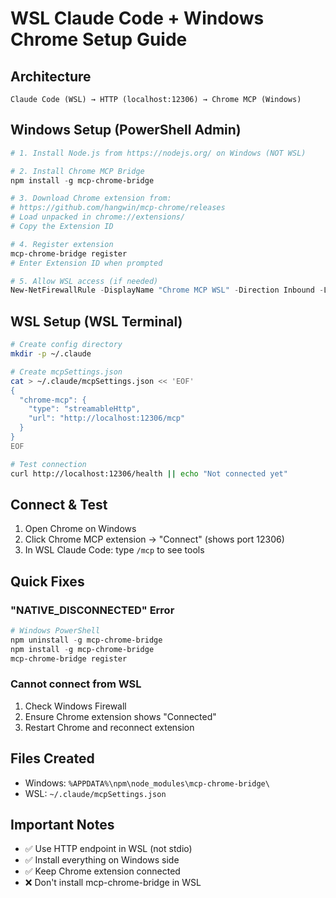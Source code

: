 # WSL Claude Code + Windows Chrome Setup Guide

## Architecture
```
Claude Code (WSL) → HTTP (localhost:12306) → Chrome MCP (Windows)
```

## Windows Setup (PowerShell Admin)

```powershell
# 1. Install Node.js from https://nodejs.org/ on Windows (NOT WSL)

# 2. Install Chrome MCP Bridge
npm install -g mcp-chrome-bridge

# 3. Download Chrome extension from:
# https://github.com/hangwin/mcp-chrome/releases
# Load unpacked in chrome://extensions/
# Copy the Extension ID

# 4. Register extension
mcp-chrome-bridge register
# Enter Extension ID when prompted

# 5. Allow WSL access (if needed)
New-NetFirewallRule -DisplayName "Chrome MCP WSL" -Direction Inbound -LocalPort 12306 -Protocol TCP -Action Allow
```

## WSL Setup (WSL Terminal)

```bash
# Create config directory
mkdir -p ~/.claude

# Create mcpSettings.json
cat > ~/.claude/mcpSettings.json << 'EOF'
{
  "chrome-mcp": {
    "type": "streamableHttp",
    "url": "http://localhost:12306/mcp"
  }
}
EOF

# Test connection
curl http://localhost:12306/health || echo "Not connected yet"
```

## Connect & Test

1. Open Chrome on Windows
2. Click Chrome MCP extension → "Connect" (shows port 12306)
3. In WSL Claude Code: type `/mcp` to see tools

## Quick Fixes

### "NATIVE_DISCONNECTED" Error
```powershell
# Windows PowerShell
npm uninstall -g mcp-chrome-bridge
npm install -g mcp-chrome-bridge
mcp-chrome-bridge register
```

### Cannot connect from WSL
1. Check Windows Firewall
2. Ensure Chrome extension shows "Connected"
3. Restart Chrome and reconnect extension

## Files Created

- Windows: `%APPDATA%\npm\node_modules\mcp-chrome-bridge\`
- WSL: `~/.claude/mcpSettings.json`

## Important Notes

- ✅ Use HTTP endpoint in WSL (not stdio)
- ✅ Install everything on Windows side
- ✅ Keep Chrome extension connected
- ❌ Don't install mcp-chrome-bridge in WSL